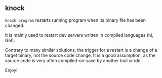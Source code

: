 ## knock

`knock program` restarts running program when its binary file has been changed.

It is mainly used to restart dev servers written in compiled languages
(hi, Go!).

Contrary to many similar solutions, the trigger for a restart is a change
of a target binary, not the source code change. It is a good assumption,
as the source code is very often compiled-on-save by another tool or ide.

Enjoy!
